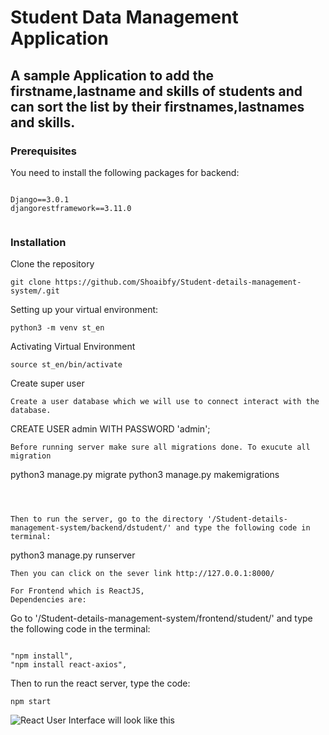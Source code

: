 # Student Data Management  Application 

## A sample Application to add the firstname,lastname and skills of students and can sort the list by their firstnames,lastnames and skills.



### Prerequisites

You need to install the following packages for backend:

```

Django==3.0.1
djangorestframework==3.11.0


```
### Installation

Clone the repository

```
git clone https://github.com/Shoaibfy/Student-details-management-system/.git
```

Setting up your virtual environment:

```
python3 -m venv st_en
```

Activating Virtual  Environment

```
source st_en/bin/activate

```
Create super user

```
Create a user database which we will use to connect interact with the database. 
```
CREATE USER admin WITH PASSWORD 'admin';



```
Before running server make sure all migrations done. To exucute all migration
```
python3 manage.py migrate
python3 manage.py makemigrations

```



Then to run the server, go to the directory '/Student-details-management-system/backend/dstudent/' and type the following code in terminal:

```
python3 manage.py runserver
```
Then you can click on the sever link http://127.0.0.1:8000/

For Frontend which is ReactJS,
Dependencies are: 
```


Go to '/Student-details-management-system/frontend/student/' and type the following code in the terminal:
```

"npm install", 
"npm install react-axios",

```
Then to run the react server, type the code:
```
npm start
```



![React User Interface will look like this](studentlist.png)

